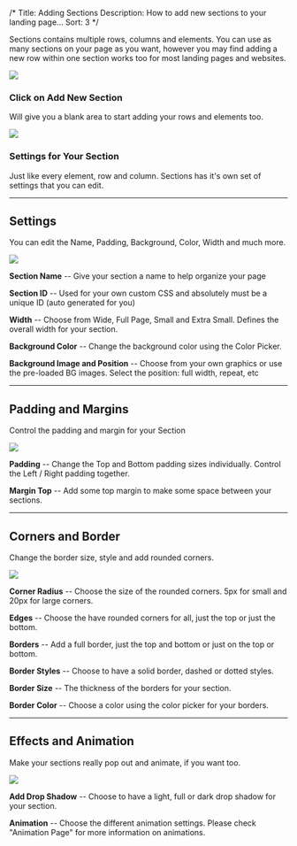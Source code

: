 /* 
Title: Adding Sections
Description: How to add new sections to your landing page... 
Sort: 3
*/ 

Sections contains multiple rows, columns and elements. You can use as many sections on your page as you want, however you may find adding a new row within one section works too for most landing pages and websites.

![](http://cl.ly/image/1U1m0J0M171F/Image%202014-08-14%20at%204.12.56%20PM.png)

### Click on Add New Section
Will give you a blank area to start adding your rows and elements too. 

![](http://cl.ly/image/2I0j3o1y151T/Image%202014-08-14%20at%204.16.47%20PM.png)

### Settings for Your Section
Just like every element, row and column. Sections has it's own set of settings that you can edit.

--------

**Settings**
-----
You can edit the Name, Padding, Background, Color, Width and much more.

![](http://cl.ly/image/3o0g3h3X0v0b/Image%202014-08-14%20at%204.42.06%20PM.png)

**Section Name** -- 
Give your section a name to help organize your page

**Section ID** -- 
Used for your own custom CSS and absolutely must be a unique ID (auto generated for you)

**Width** -- 
Choose from Wide, Full Page, Small and Extra Small. Defines the overall width for your section.

**Background Color** -- 
Change the background color using the Color Picker. 

**Background Image and Position** -- 
Choose from your own graphics or use the pre-loaded BG images. Select the position: full width, repeat, etc

--------


**Padding and Margins**
-----
Control the padding and margin for your Section

![](http://cl.ly/image/1c2p0V2K1Q2Z/Image%202014-08-14%20at%204.45.18%20PM.png)

**Padding** -- Change the Top and Bottom padding sizes individually. Control the Left / Right padding together.

**Margin Top** -- Add some top margin to make some space between your sections.

------

**Corners and Border**
----
Change the border size, style and add rounded corners.

![](http://cl.ly/image/3V4401162K2F/Image%202014-08-14%20at%204.55.30%20PM.png)

**Corner Radius** -- Choose the size of the rounded corners. 5px for small and 20px for large corners.

**Edges** -- Choose the have rounded corners for all, just the top or just the bottom.

**Borders** -- Add a full border, just the top and bottom or just on the top or bottom.

**Border Styles** -- Choose to have a solid border, dashed or dotted styles.

**Border Size** -- The thickness of the borders for your section.

**Border Color** -- Choose a color using the color picker for your borders.

------

**Effects and Animation**
----
Make your sections really pop out and animate, if you want too.

![](http://cl.ly/image/0930093Q2932/Image%202014-08-14%20at%205.00.04%20PM.png)

**Add Drop Shadow** -- Choose to have a light, full or dark drop shadow for your section.

**Animation** -- Choose the different animation settings. Please check "Animation Page" for more information on animations.